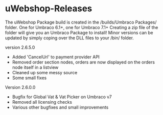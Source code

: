 uWebshop-Releases
=================

The uWebshop Package build is created in the /builds/Umbraco Packages/ folder.
One for Umbraco 6.1+, one for Umbraco 7.1+
Creating a zip file of the folder will give you an Umbraco Package to install!
Minor versions can be updated by simply coping over the DLL files to your /bin/ folder.

version 2.6.5.0
 - Added 'CancelUrl' to payment provider API
 - Removed order section nodes, orders are now displayed on the orders node itself in a listview
 - Cleaned up some messy source
 - Some small fixes
 
Version 2.6.0.0
- Bugfix for Global Vat & Vat Picker on Umbraco v7
- Removed all licensing checks
- Various other bugfixes and small improvements